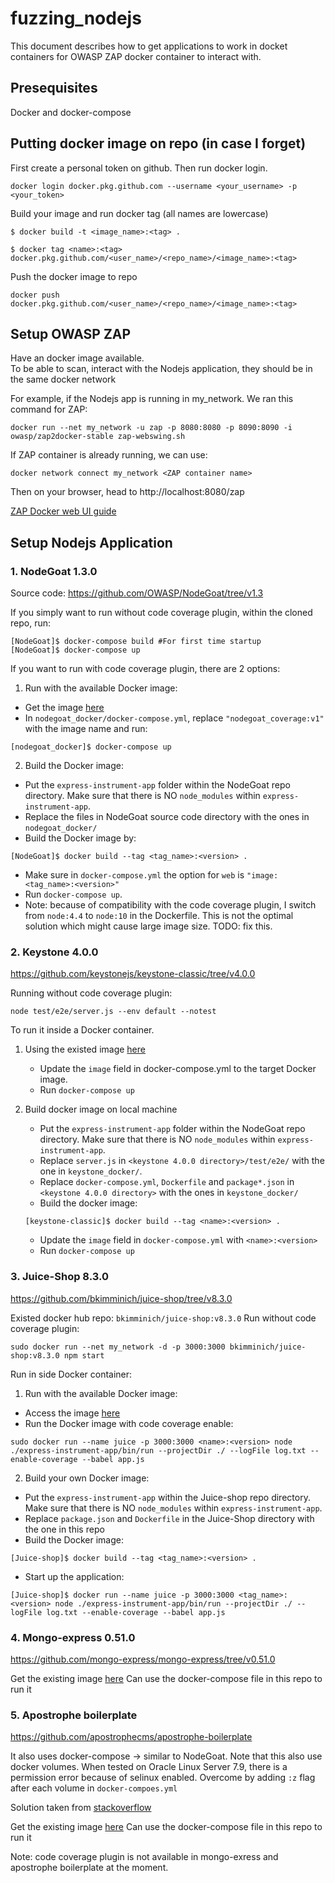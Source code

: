 # fuzzing_nodejs
This document describes how to get applications to work in docket containers for OWASP ZAP docker container to interact with.

## Presequisites
Docker and docker-compose

## Putting docker image on repo (in case I forget)
First create a personal token on github. Then run docker login.

```
docker login docker.pkg.github.com --username <your_username> -p <your_token>
```

Build your image and run docker tag (all names are lowercase)
```
$ docker build -t <image_name>:<tag> .

$ docker tag <name>:<tag> docker.pkg.github.com/<user_name>/<repo_name>/<image_name>:<tag>
```

Push the docker image to repo
```
docker push docker.pkg.github.com/<user_name>/<repo_name>/<image_name>:<tag>
```

## Setup OWASP ZAP

Have an docker image available. \
To be able to scan, interact with the Nodejs application, they should be in the same docker network

For example, if the Nodejs app is running in my_network. We ran this command for ZAP:

``` 
docker run --net my_network -u zap -p 8080:8080 -p 8090:8090 -i owasp/zap2docker-stable zap-webswing.sh
```

If ZAP container is already running, we can use:

```
docker network connect my_network <ZAP container name>
```

Then on your browser, head to http://localhost:8080/zap 

[ZAP Docker web UI guide](https://www.zaproxy.org/docs/docker/webswing/)

## Setup Nodejs Application
### 1. NodeGoat 1.3.0
Source code: https://github.com/OWASP/NodeGoat/tree/v1.3

If you simply want to run without code coverage plugin, within the cloned repo, run:
```
[NodeGoat]$ docker-compose build #For first time startup
[NodeGoat]$ docker-compose up
```
If you want to run with code coverage plugin, there are 2 options:
1. Run with the available Docker image:
- Get the image [here](https://github.com/skyworld42/NodeJSFuzzing/packages/563367)
- In `nodegoat_docker/docker-compose.yml`, replace `"nodegoat_coverage:v1"` with the image name and run:
```
[nodegoat_docker]$ docker-compose up
``` 
2. Build the Docker image:
- Put the `express-instrument-app` folder within the NodeGoat repo directory. Make sure that there is NO `node_modules` within `express-instrument-app`.
- Replace the files in NodeGoat source code directory with the ones in `nodegoat_docker/` 
- Build the Docker image by:
```
[NodeGoat]$ docker build --tag <tag_name>:<version> . 
```
- Make sure in `docker-compose.yml` the option for `web` is `"image: <tag_name>:<version>"`
- Run `docker-compose up`.
- Note: because of compatibility with the code coverage plugin, I switch from `node:4.4` to `node:10` in the Dockerfile. This is not the optimal solution which might cause large image size. TODO: fix this. 

### 2. Keystone 4.0.0
https://github.com/keystonejs/keystone-classic/tree/v4.0.0

Running without code coverage plugin: 
```
node test/e2e/server.js --env default --notest
```

To run it inside a Docker container. 

1. Using the existed image [here](https://github.com/skyworld42/NodeJSFuzzing/packages/563401)
    
    - Update the `image` field in docker-compose.yml to the target Docker image.
    - Run `docker-compose up`

2. Build docker image on local machine
    - Put the `express-instrument-app` folder within the NodeGoat repo directory. Make sure that there is NO `node_modules` within `express-instrument-app`.
    - Replace `server.js` in `<keystone 4.0.0 directory>/test/e2e/` with the one in `keystone_docker/`.
    - Replace `docker-compose.yml`, `Dockerfile` and `package*.json` in `<keystone 4.0.0 directory>` with the ones in `keystone_docker/`
    - Build the docker image:
    ```
    [keystone-classic]$ docker build --tag <name>:<version> .
    ```
    - Update the `image` field in `docker-compose.yml` with `<name>:<version>`
    - Run `docker-compose up`

### 3. Juice-Shop 8.3.0
https://github.com/bkimminich/juice-shop/tree/v8.3.0

Existed docker hub repo: `bkimminich/juice-shop:v8.3.0`
Run without code coverage plugin:
```
sudo docker run --net my_network -d -p 3000:3000 bkimminich/juice-shop:v8.3.0 npm start
```
Run in side Docker container:
1. Run with the available Docker image:
- Access the image [here](https://github.com/skyworld42/NodeJSFuzzing/packages/563399)
- Run the Docker image with code coverage enable:
```
sudo docker run --name juice -p 3000:3000 <name>:<version> node ./express-instrument-app/bin/run --projectDir ./ --logFile log.txt --enable-coverage --babel app.js
```
2. Build your own Docker image:
- Put the `express-instrument-app` within the Juice-shop repo directory. Make sure that there is NO `node_modules` within `express-instrument-app`.
- Replace `package.json` and `Dockerfile` in the Juice-Shop directory with the one in this repo
- Build the Docker image:
```
[Juice-shop]$ docker build --tag <tag_name>:<version> .
```
- Start up the application:
```
[Juice-shop]$ docker run --name juice -p 3000:3000 <tag_name>:<version> node ./express-instrument-app/bin/run --projectDir ./ --logFile log.txt --enable-coverage --babel app.js
```
### 4. Mongo-express 0.51.0 
https://github.com/mongo-express/mongo-express/tree/v0.51.0

Get the existing image [here](https://github.com/skyworld42/NodeJSFuzzing/packages/563338)
Can use the docker-compose file in this repo to run it

### 5. Apostrophe boilerplate
https://github.com/apostrophecms/apostrophe-boilerplate

It also uses docker-compose -> similar to NodeGoat. Note that this also use docker volumes. When tested on Oracle Linux Server 7.9, there is a permission error because of selinux enabled. Overcome by adding `:z` flag after each volume in `docker-compoes.yml`

Solution taken from [stackoverflow](https://stackoverflow.com/questions/44139279/docker-mounting-volume-with-permission-denied)

Get the existing image [here](https://github.com/skyworld42/NodeJSFuzzing/packages/563355)
Can use the docker-compose file in this repo to run it

Note: code coverage plugin is not available in mongo-exress and apostrophe boilerplate at the moment.